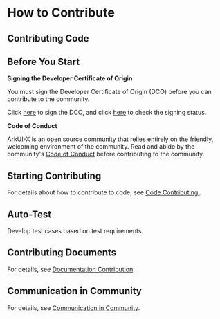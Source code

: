 # How to Contribute

## Contributing Code

## Before You Start

**Signing the Developer Certificate of Origin**

You must sign the Developer Certificate of Origin (DCO) before you can contribute to the community.

Click [here](https://dco.arkui-x.cn) to sign the DCO, and click [here](https://dco.arkui-x.cn/check-sign-status) to check the signing status.

**Code of Conduct**

ArkUI-X is an open source community that relies entirely on the friendly, welcoming environment of the community. Read and abide by the community's [Code of Conduct](code-of-conduct.md) before contributing to the community.

## Starting Contributing

For details about how to contribute to code, see [Code Contributing ](code-contribution.md).

## Auto-Test

Develop test cases based on test requirements.

## Contributing Documents

For details, see [Documentation Contribution](documentation-contribution.md).

## Communication in Community

For details, see [Communication in Community](communication-in-community.md).

